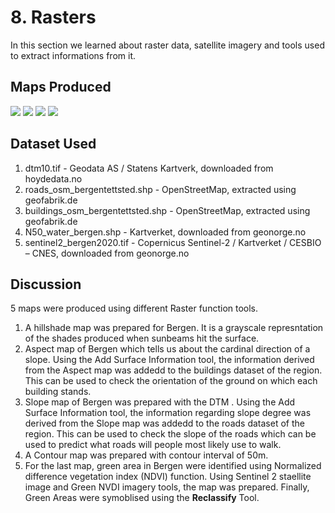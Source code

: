 # 8. Rasters
In this section we learned about raster data, satellite imagery and tools used to extract informations from it.

## Maps Produced

![](https://github.com/rahulse10/Introduction_to_GIS/blob/main/7.%20Rasters/Hillshade.jpg)
![](https://github.com/rahulse10/Introduction_to_GIS/blob/main/7.%20Rasters/Contour.jpg)
![](https://github.com/rahulse10/Introduction_to_GIS/blob/main/7.%20Rasters/Slopes.jpg)
![](https://github.com/rahulse10/Introduction_to_GIS/blob/main/7.%20Rasters/Green%20Areas.jpg)

## Dataset Used 

1. dtm10.tif - Geodata AS / Statens Kartverk, downloaded from hoydedata.no
2. roads_osm_bergentettsted.shp - OpenStreetMap, extracted using geofabrik.de
3. buildings_osm_bergentettsted.shp - OpenStreetMap, extracted using geofabrik.de
4. N50_water_bergen.shp - Kartverket, downloaded from geonorge.no
5. sentinel2_bergen2020.tif - Copernicus Sentinel-2 / Kartverket / CESBIO – CNES, downloaded from geonorge.no

## Discussion
5 maps were produced using different Raster function tools.
1. A hillshade map was prepared for Bergen. It is a grayscale represntation of the shades produced when sunbeams hit the surface.
2. Aspect map of Bergen which tells us about the cardinal direction of a slope. Using the Add Surface Information tool, the information derived from the Aspect map was addedd to the buildings dataset of the region. This can be used to check the orientation of the ground on which each building stands. 
3. Slope map of Bergen was prepared with the DTM . Using the Add Surface Information tool, the information regarding slope degree was derived from the Slope map was addedd to the roads dataset of the region. This can be used to check the slope of the roads which can be used to predict what roads will people most likely use to walk. 
4. A Contour map was prepared with contour interval of 50m.
5. For the last map, green area in Bergen were identified using Normalized difference vegetation index (NDVI) function. Using Sentinel 2 staellite image and Green NVDI imagery tools, the map was prepared. Finally, Green Areas were symoblised using the **Reclassify** Tool. 
